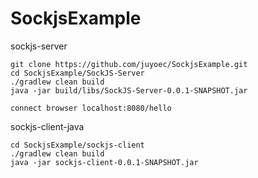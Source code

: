 # SockjsExample
sockjs-server
```
git clone https://github.com/juyoec/SockjsExample.git
cd SockjsExample/SockJS-Server
./gradlew clean build
java -jar build/libs/SockJS-Server-0.0.1-SNAPSHOT.jar

connect browser localhost:8080/hello
```

sockjs-client-java
```
cd SockjsExample/sockjs-client
./gradlew clean build
java -jar sockjs-client-0.0.1-SNAPSHOT.jar
```

